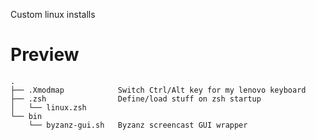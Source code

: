 Custom linux installs

# Preview

    .
    ├── .Xmodmap            Switch Ctrl/Alt key for my lenovo keyboard
    ├── .zsh                Define/load stuff on zsh startup
    │   └── linux.zsh       
    └── bin
        └── byzanz-gui.sh   Byzanz screencast GUI wrapper

